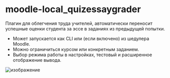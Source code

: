 # moodle-local_quizessaygrader

Плагин для облегчения труда учителей, автоматически переносит успешные оценки студента за эссе в заданиях из предыдущей попытки.

- Может запускается как CLI или (если включено) из шедулера Moodle.
- Можно ограничиться курсом или конкретным заданием.
- Выбор режима работы в настройках, тестовый и расширенное отображение вывода.

![изображение](https://github.com/user-attachments/assets/fb87d08c-0ba1-45ea-a8d8-2d9de1510fb6)
